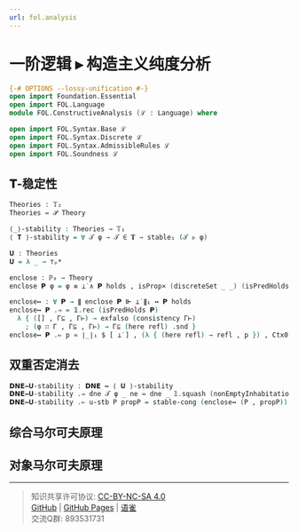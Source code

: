 ```yaml
---
url: fol.analysis
---
```


# 一阶逻辑 ▸ 构造主义纯度分析

```agda
{-# OPTIONS --lossy-unification #-}
open import Foundation.Essential
open import FOL.Language
module FOL.ConstructiveAnalysis (ℒ : Language) where

open import FOL.Syntax.Base ℒ
open import FOL.Syntax.Discrete ℒ
open import FOL.Syntax.AdmissibleRules ℒ
open import FOL.Soundness ℒ
```

## 𝐓-稳定性

```agda
Theories : 𝕋₂
Theories = 𝒫 Theory
```

```agda
⟨_⟩-stability : Theories → 𝕋₁
⟨ 𝐓 ⟩-stability = ∀ 𝒯 φ → 𝒯 ∈ 𝐓 → stable₁ (𝒯 ⊩ φ)
```

```agda
𝐔 : Theories
𝐔 = λ _ → ⊤ₚ*
```

```agda
enclose : ℙ₀ → Theory
enclose 𝗣 φ = φ ≡ ⊥̇ ∧ 𝗣 holds , isProp× (discreteSet _ _) (isPredHolds 𝗣)
```

```agda
enclose↔ : ∀ 𝗣 → ∥ enclose 𝗣 ⊩ ⊥̇ ∥₁ ↔ 𝗣 holds
enclose↔ 𝗣 .⇒ = 𝟙.rec (isPredHolds 𝗣)
  λ { ([] , Γ⊆ , Γ⊢) → exfalso (consistency Γ⊢)
    ; (φ ∷ Γ , Γ⊆ , Γ⊢) → Γ⊆ (here refl) .snd }
enclose↔ 𝗣 .⇐ p = ∣_∣₁ $ [ ⊥̇ ] , (λ { (here refl) → refl , p }) , Ctx0
```

## 双重否定消去

```agda
𝗗𝗡𝗘↔𝐔-stability : 𝗗𝗡𝗘 ↔ ⟨ 𝐔 ⟩-stability
𝗗𝗡𝗘↔𝐔-stability .⇒ dne 𝒯 φ _ ne = dne _ 𝟙.squash (nonEmptyInhabitation .⇒ ne)
𝗗𝗡𝗘↔𝐔-stability .⇐ u-stb P propP = stable-cong (enclose↔ (P , propP)) $ stableInhabitation .⇒ $ u-stb _ _ _
```

## 综合马尔可夫原理



## 对象马尔可夫原理

---
> 知识共享许可协议: [CC-BY-NC-SA 4.0](https://creativecommons.org/licenses/by-nc-sa/4.0/deed.zh)  
> [GitHub](https://github.com/choukh/MetaLogic/blob/main/src/FOL/ConstructiveAnalysis.lagda.md) | [GitHub Pages](https://choukh.github.io/MetaLogic/FOL.ConstructiveAnalysis.html) | [语雀](https://www.yuque.com/ocau/metalogic/fol.analysis)  
> 交流Q群: 893531731
